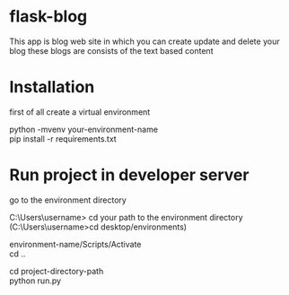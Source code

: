 # flask-blog
This app is blog web site in which you can create update and delete your blog
these blogs are consists of the text based content
# Installation
first of all create a virtual environment                                                 

python -mvenv your-environment-name                                                  
pip install -r requirements.txt

# Run project in developer server                               
go to the environment directory                           

C:\Users\username> cd your path to the environment directory (C:\Users\username>cd desktop/environments)

environment-name/Scripts/Activate                       
cd ..                                                         

cd project-directory-path                         
python run.py
